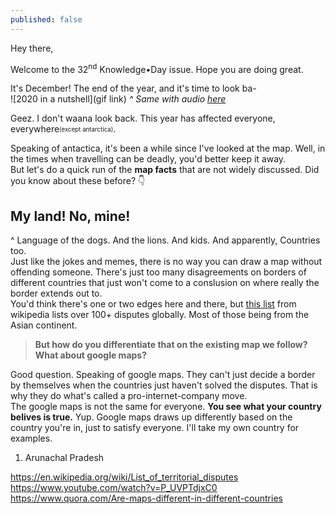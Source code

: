 ```yaml
---
published: false
---
```

Hey there,

Welcome to the 32<sup>nd</sup> Knowledge•Day issue. Hope you are doing great.  

It's December! The end of the year, and it's time to look ba-  
![2020 in a nutshell](gif link)
_^ Same with audio [here](https://www.instagram.com/p/CIAdBbeCIdm/)_

Geez. I don't waana look back. This year has affected everyone, everywhere<sub><sup>(except antarctica)</sup></sub>.  

Speaking of antactica, it's been a while since I've looked at the map. Well, in the times when travelling can be deadly, you'd better keep it away.  
But let's do a quick run of the **map facts** that are not widely discussed. Did you know about these before? 👇  
## My land! No, mine!
^ Language of the dogs. And the lions. And kids. And apparently, Countries too.  
Just like the jokes and memes, there is no way you can draw a map without offending someone. There's just too many disagreements on borders of different countries that just won't come to a conslusion on where really the border extends out to.    
You'd think there's one or two edges here and there, but [this list](https://en.wikipedia.org/wiki/List_of_territorial_disputes) from wikipedia lists over 100+ disputes globally. Most of those being from the Asian continent.  

> **But how do you differentiate that on the existing map we follow? What about google maps?**

Good question. Speaking of google maps. They can't just decide a border by themselves when the countries just haven't solved the disputes. That is why they do what's called a pro-internet-company move.  
The google maps is not the same for everyone. **You see what your country belives is true.** Yup. Google maps draws up differently based on the country you're in, just to satisfy everyone. I'll take my own country for examples.  

1. Arunachal Pradesh	

https://en.wikipedia.org/wiki/List_of_territorial_disputes
https://www.youtube.com/watch?v=P_UVPTdjxC0
https://www.quora.com/Are-maps-different-in-different-countries
